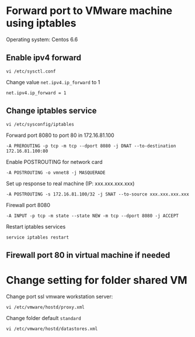 Forward port to VMware machine using iptables
================================================

Operating system: Centos 6.6

Enable ipv4 forward
--------------------------------------------------
 
 `vi /etc/sysctl.conf`
 
 Change value `net.ipv4.ip_forward` to 1
 
 `net.ipv4.ip_forward = 1`
 
Change iptables service
---------------------------------------------------
 
 `vi /etc/sysconfig/iptables`
 
 Forward port 8080 to port 80 in 172.16.81.100
 
 `-A PREROUTING -p tcp -m tcp --dport 8080 -j DNAT --to-destination 172.16.81.100:80`
 
 Enable POSTROUTING for network card
 
  `-A POSTROUTING -o vmnet8 -j MASQUERADE`
  
 Set up response to real machine (IP: xxx.xxx.xxx.xxx)
 
 `-A POSTROUTING -s 172.16.81.100/32 -j SNAT --to-source xxx.xxx.xxx.xxx`
 
 Firewall port 8080
 
 `-A INPUT -p tcp -m state --state NEW -m tcp --dport 8080 -j ACCEPT`
 
 Restart iptables services
 
  `service iptables restart`
 
Firewall port 80 in virtual machine if needed
------------------------------------------------------


Change setting for folder shared VM
===================================================

Change port ssl vmware workstation server: 

`vi /etc/vmware/hostd/proxy.xml`

Change folder default `standard`

`vi /etc/vmware/hostd/datastores.xml`
